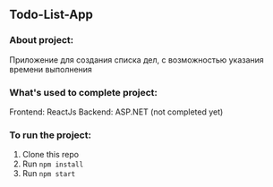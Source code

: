 ## Todo-List-App

### About project:

Приложение для создания списка дел, с возможностью указания времени выполнения

### What's used to complete project:

Frontend: ReactJs
Backend: ASP.NET (not completed yet)

### To run the project:

1. Clone this repo
2. Run `npm install`
3. Run `npm start`

